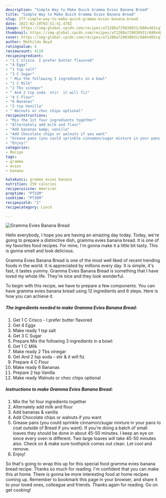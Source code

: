 ```yaml
---
description: "Simple Way to Make Quick Gramma Evies Banana Bread"
title: "Simple Way to Make Quick Gramma Evies Banana Bread"
slug: 277-simple-way-to-make-quick-gramma-evies-banana-bread
date: 2021-02-20T03:51:41.478Z
image: https://img-global.cpcdn.com/recipes/a71208a729038931/680x482cq70/gramma-evies-banana-bread-recipe-main-photo.jpg
thumbnail: https://img-global.cpcdn.com/recipes/a71208a729038931/680x482cq70/gramma-evies-banana-bread-recipe-main-photo.jpg
cover: https://img-global.cpcdn.com/recipes/a71208a729038931/680x482cq70/gramma-evies-banana-bread-recipe-main-photo.jpg
author: Mathilda Boyd
ratingvalue: 4
reviewcount: 4119
recipeingredient:
- "1 C Crisco  I prefer butter flavored"
- "4 Eggs"
- "1 tsp salt"
- "3 C Sugar"
- " Mix the following 3 ingredients in a bowl"
- "1 C Milk"
- "2 Tbs vinegar"
- " And 2 tsp soda  stir  it will fiz"
- "4 C Flour"
- "6 Bananas"
- "2 tsp Vanilla"
- " Walnuts or choc chips optional"
recipeinstructions:
- "Mix the 1st four ingredients together"
- "Alternately add milk and flour"
- "Add bananas &amp; vanilla"
- "Add Chocolate chips or walnuts if you want"
- "Grease pans (you could sprinkle cinnamon/sugar mixture in your pans to coat outside of Bread if you want). If you&#39;re doing a batch of small loaves they should be done in about 45-50 minutes. I keep an eye on since every oven is different. Two large loaves will take 45-50 minutes also. Check on &amp; make sure toothpick comes out clean. Let cool and remove."
- "Enjoy!"
categories:
- Recipe
tags:
- gramma
- evies
- banana

katakunci: gramma evies banana 
nutrition: 259 calories
recipecuisine: American
preptime: "PT32M"
cooktime: "PT36M"
recipeyield: "2"
recipecategory: Lunch

---
```



![Gramma Evies Banana Bread](https://img-global.cpcdn.com/recipes/a71208a729038931/680x482cq70/gramma-evies-banana-bread-recipe-main-photo.jpg)

Hello everybody, I hope you are having an amazing day today. Today, we're going to prepare a distinctive dish, gramma evies banana bread. It is one of my favorites food recipes. For mine, I'm gonna make it a little bit tasty. This is gonna smell and look delicious.

Gramma Evies Banana Bread is one of the most well liked of recent trending foods in the world. It is appreciated by millions every day. It is simple, it's fast, it tastes yummy. Gramma Evies Banana Bread is something that I have loved my whole life. They're nice and they look wonderful.




To begin with this recipe, we have to prepare a few components. You can have gramma evies banana bread using 12 ingredients and 6 steps. Here is how you can achieve it.

<!--inarticleads1-->

##### The ingredients needed to make Gramma Evies Banana Bread:

1. Get 1 C Crisco - I prefer butter flavored
1. Get 4 Eggs
1. Make ready 1 tsp salt
1. Get 3 C Sugar
1. Prepare  Mix the following 3 ingredients in a bowl:
1. Get 1 C Milk
1. Make ready 2 Tbs vinegar
1. Get  And 2 tsp soda - stir &amp; it will fiz
1. Prepare 4 C Flour
1. Make ready 6 Bananas
1. Prepare 2 tsp Vanilla
1. Make ready  Walnuts or choc chips optional




<!--inarticleads2-->

##### Instructions to make Gramma Evies Banana Bread:

1. Mix the 1st four ingredients together
1. Alternately add milk and flour
1. Add bananas &amp; vanilla
1. Add Chocolate chips or walnuts if you want
1. Grease pans (you could sprinkle cinnamon/sugar mixture in your pans to coat outside of Bread if you want). If you&#39;re doing a batch of small loaves they should be done in about 45-50 minutes. I keep an eye on since every oven is different. Two large loaves will take 45-50 minutes also. Check on &amp; make sure toothpick comes out clean. Let cool and remove.
1. Enjoy!




So that's going to wrap this up for this special food gramma evies banana bread recipe. Thanks so much for reading. I'm confident that you can make this at home. There is gonna be more interesting food at home recipes coming up. Remember to bookmark this page in your browser, and share it to your loved ones, colleague and friends. Thanks again for reading. Go on get cooking!
